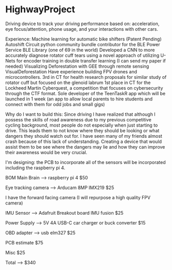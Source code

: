 # HighwayProject
Driving device to track your driving performance based on: acceleration, eye focus/attention, phone usage, and your interactions with other cars.



Experience:
Machine learning for automatic bike shifters (Patent Pending) Autoshift
Circuit python community bundle contributor for the BLE Power Service BLE Library (one of 69 in the world)
Developed a CNN to more accurately diagnose rotator cuff tears using a novel approach of utilizing U-Nets for encoder training in double transfer learning (I can send my paper if needed)
Visualizing Deforestation with GEE through remote sensing VisualDeforestation
Have experience building FPV drones and microcontrollers.
3rd in CT for health research proposals for similar study of rotator cuff but focused on the glenoid labrum
1st place in CT for the Lockheed Martin Cyberquest, a competition that focuses on cybersecurity through the CTF format.
Sole developer of the TeenTaskR app which will be launched in 1 week (an app to allow local parents to hire students and connect with them for odd jobs and small gigs)

Why do I want to build this: Since driving I have realized that although I possess the skills of road awareness due to my previous competitive cycling background, most people do not especially when just starting to drive. This leads them to not know where they should be looking or what dangers they should watch out for. I have seen many of my friends almost crash because of this lack of understanding. Creating a device that would assist them to be see where the dangers may lie and how they can improve their awareness would be very crucial.

I'm designing: the PCB to incorporate  all of the sensors will be incorporated including the raspberry pi 4. 

BOM
Main Brain --> raspberry pi 4 $50

Eye tracking camera --> Arducam 8MP IMX219 $25

I have the forward facing camera (I will repurpose a high quality FPV camera)

IMU Sensor --> Adafruit Breakout board IMU fusion $25

Power Supply --> 5V 4A USB-C car charger or buck converter $15

OBD adapter --> usb elm327 $25

PCB estimate $75

Misc $25

Total --> $340
